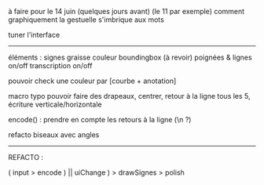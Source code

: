 à faire pour le 14 juin (quelques jours avant) (le 11 par exemple)
comment graphiquement la gestuelle s'imbrique aux mots 

tuner l'interface

___

éléments : 
signes
    graisse
    couleur
    boundingbox (à revoir)
poignées & lignes
    on/off
transcription
    on/off

pouvoir check une couleur par [courbe + anotation]

macro typo
pouvoir faire des drapeaux, centrer, 
retour à la ligne tous les 5, 
écriture verticale/horizontale

encode() : prendre en compte les retours à la ligne (\n ?)

refacto biseaux avec angles 

___

REFACTO : 

( input > encode ) || uiChange ) > drawSignes > polish 